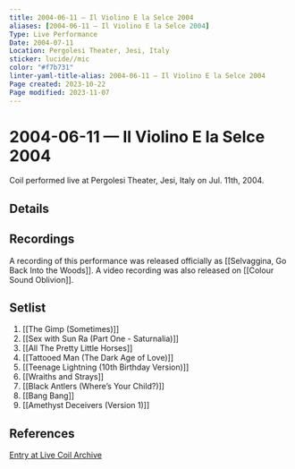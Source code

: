 ```yaml
---
title: 2004-06-11 — Il Violino E la Selce 2004
aliases: [2004-06-11 — Il Violino E la Selce 2004]
Type: Live Performance
Date: 2004-07-11
Location: Pergolesi Theater, Jesi, Italy
sticker: lucide//mic
color: "#f7b731"
linter-yaml-title-alias: 2004-06-11 — Il Violino E la Selce 2004
Page created: 2023-10-22
Page modified: 2023-11-07
---
```


# 2004-06-11 — Il Violino E la Selce 2004

Coil performed live at Pergolesi Theater, Jesi, Italy on Jul. 11th, 2004.

## Details


## Recordings

A recording of this performance was released officially as [[Selvaggina, Go Back Into the Woods]]. A video recording was also released on [[Colour Sound Oblivion]].

## Setlist
1. [[The Gimp (Sometimes)]]
2. [[Sex with Sun Ra (Part One - Saturnalia)]]
3. [[All The Pretty Little Horses]]
4. [[Tattooed Man (The Dark Age of Love)]]
5. [[Teenage Lightning (10th Birthday Version)]]
6. [[Wraiths and Strays]]
7. [[Black Antlers (Where’s Your Child?)]]
8. [[Bang Bang]]
9. [[Amethyst Deceivers (Version 1)]]

## References

[Entry at Live Coil Archive](https://live-coil-archive.com/2004-2/2004-violino/)
